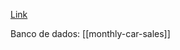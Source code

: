 [Link](https://machinelearningmastery.com/how-to-grid-search-sarima-model-hyperparameters-for-time-series-forecasting-in-python/)

Banco de dados: [[monthly-car-sales]]

